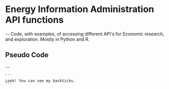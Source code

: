 # Energy Information Administration API functions
--
Code, with examples, of accessing different API's for Economic research, and exploration. Mostly in Python and R.

## Pseudo Code
--

````
```
Look! You can see my backticks.
```
````
